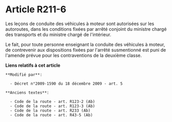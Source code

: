 # Article R211-6

Les leçons de conduite des véhicules à moteur sont autorisées sur les autoroutes, dans les conditions fixées par arrêté
conjoint du ministre chargé des transports et du ministre chargé de l'intérieur. 

Le fait, pour toute personne enseignant la conduite des véhicules à moteur, de contrevenir aux dispositions fixées par
l'arrêté susmentionné est puni de l'amende prévue pour les contraventions de la deuxième classe.

**Liens relatifs à cet article**

	**Modifié par**:

	  - Décret n°2009-1590 du 18 décembre 2009 - art. 5

	**Anciens textes**:

	  - Code de la route - art. R123-2 (Ab)
	  - Code de la route - art. R123-3 (Ab)
	  - Code de la route - art. R233 (Ab)
	  - Code de la route - art. R43-5 (Ab)
